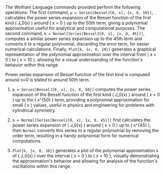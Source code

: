 The Wolfram Language commands provided perform the following operations: The first command, `p = Series[BesselJ[0, x], {x, 0, 50}]`, calculates the power series expansion of the Bessel function of the first kind \( J_0(x) \) around \( x = 0 \) up to the 50th term, giving a polynomial approximation useful for analytical and computational purposes. The second command, `k = Normal[Series[BesselJ[0, x], {x, 0, 45}]]`, computes a similar power series expansion up to the 45th term and converts it to a regular polynomial, discarding the error term, for easier numerical calculations. Finally, `Plot[k, {x, 0, 10}]` generates a graphical representation of the polynomial approximation over the interval from \( x = 0 \) to \( x = 10 \), allowing for a visual understanding of the function's behavior within this range.

Power series expansion of Bessel function of the first kind is computed around x=0 is stated to around 50th term. 

1. `p = Series[BesselJ[0, x], {x, 0, 50}]` computes the power series expansion of the Bessel function of the first kind \( J_0(x) \) around \( x = 0 \) up to the \( x^{50} \) term, providing a polynomial approximation for small \( x \) values, useful in physics and engineering for problems with cylindrical symmetry.

2. `k = Normal[Series[BesselJ[0, x], {x, 0, 45}]]` first calculates the power series expansion of \( J_0(x) \) around \( x = 0 \) up to \( x^{45} \), then `Normal` converts this series to a regular polynomial by removing the order term, resulting in a handy polynomial form for numerical computations.

3. `Plot[k, {x, 0, 10}]` generates a plot of the polynomial approximation `k` of \( J_0(x) \) over the interval \( x = 0 \) to \( x = 10 \), visually demonstrating the approximation's behavior and allowing for analysis of the function's oscillations within this range.
